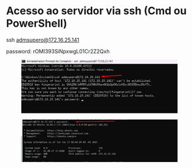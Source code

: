 # Acesso ao servidor via ssh (Cmd ou PowerShell)

ssh admsupero@172.16.25.141

password: rOMI393SiNpxwgL01Cr2Z2Qxh

<figure><img src="../.gitbook/assets/supero1.jpg" alt=""><figcaption></figcaption></figure>

<figure><img src="../.gitbook/assets/supero2.jpg" alt=""><figcaption></figcaption></figure>
